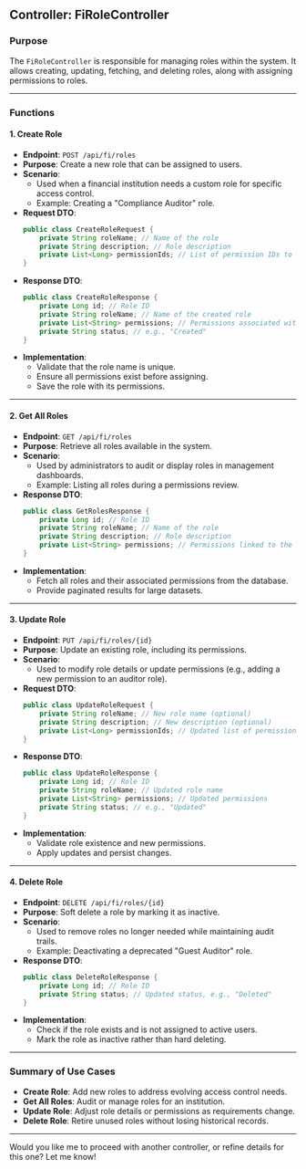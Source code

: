 ## **Controller: FiRoleController**

### **Purpose**
The `FiRoleController` is responsible for managing roles within the system. It allows creating, updating, fetching, and deleting roles, along with assigning permissions to roles.

---

### **Functions**

#### 1. **Create Role**
- **Endpoint**: `POST /api/fi/roles`
- **Purpose**: Create a new role that can be assigned to users.
- **Scenario**:
    - Used when a financial institution needs a custom role for specific access control.
    - Example: Creating a "Compliance Auditor" role.
- **Request DTO**:
  ```java
  public class CreateRoleRequest {
      private String roleName; // Name of the role
      private String description; // Role description
      private List<Long> permissionIds; // List of permission IDs to assign
  }
  ```
- **Response DTO**:
  ```java
  public class CreateRoleResponse {
      private Long id; // Role ID
      private String roleName; // Name of the created role
      private List<String> permissions; // Permissions associated with the role
      private String status; // e.g., "Created"
  }
  ```
- **Implementation**:
    - Validate that the role name is unique.
    - Ensure all permissions exist before assigning.
    - Save the role with its permissions.

---

#### 2. **Get All Roles**
- **Endpoint**: `GET /api/fi/roles`
- **Purpose**: Retrieve all roles available in the system.
- **Scenario**:
    - Used by administrators to audit or display roles in management dashboards.
    - Example: Listing all roles during a permissions review.
- **Response DTO**:
  ```java
  public class GetRolesResponse {
      private Long id; // Role ID
      private String roleName; // Name of the role
      private String description; // Role description
      private List<String> permissions; // Permissions linked to the role
  }
  ```
- **Implementation**:
    - Fetch all roles and their associated permissions from the database.
    - Provide paginated results for large datasets.

---

#### 3. **Update Role**
- **Endpoint**: `PUT /api/fi/roles/{id}`
- **Purpose**: Update an existing role, including its permissions.
- **Scenario**:
    - Used to modify role details or update permissions (e.g., adding a new permission to an auditor role).
- **Request DTO**:
  ```java
  public class UpdateRoleRequest {
      private String roleName; // New role name (optional)
      private String description; // New description (optional)
      private List<Long> permissionIds; // Updated list of permissions
  }
  ```
- **Response DTO**:
  ```java
  public class UpdateRoleResponse {
      private Long id; // Role ID
      private String roleName; // Updated role name
      private List<String> permissions; // Updated permissions
      private String status; // e.g., "Updated"
  }
  ```
- **Implementation**:
    - Validate role existence and new permissions.
    - Apply updates and persist changes.

---

#### 4. **Delete Role**
- **Endpoint**: `DELETE /api/fi/roles/{id}`
- **Purpose**: Soft delete a role by marking it as inactive.
- **Scenario**:
    - Used to remove roles no longer needed while maintaining audit trails.
    - Example: Deactivating a deprecated "Guest Auditor" role.
- **Response DTO**:
  ```java
  public class DeleteRoleResponse {
      private Long id; // Role ID
      private String status; // Updated status, e.g., "Deleted"
  }
  ```
- **Implementation**:
    - Check if the role exists and is not assigned to active users.
    - Mark the role as inactive rather than hard deleting.

---

### **Summary of Use Cases**
- **Create Role**: Add new roles to address evolving access control needs.
- **Get All Roles**: Audit or manage roles for an institution.
- **Update Role**: Adjust role details or permissions as requirements change.
- **Delete Role**: Retire unused roles without losing historical records.

---

Would you like me to proceed with another controller, or refine details for this one? Let me know!